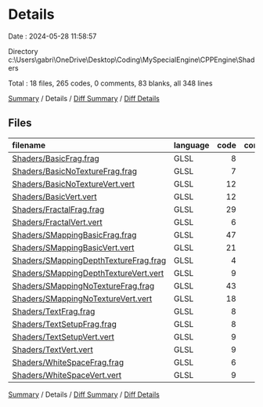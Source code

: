 # Details

Date : 2024-05-28 11:58:57

Directory c:\\Users\\gabri\\OneDrive\\Desktop\\Coding\\MySpecialEngine\\CPPEngine\\Shaders

Total : 18 files,  265 codes, 0 comments, 83 blanks, all 348 lines

[Summary](results.md) / Details / [Diff Summary](diff.md) / [Diff Details](diff-details.md)

## Files
| filename | language | code | comment | blank | total |
| :--- | :--- | ---: | ---: | ---: | ---: |
| [Shaders/BasicFrag.frag](/Shaders/BasicFrag.frag) | GLSL | 8 | 0 | 5 | 13 |
| [Shaders/BasicNoTextureFrag.frag](/Shaders/BasicNoTextureFrag.frag) | GLSL | 7 | 0 | 3 | 10 |
| [Shaders/BasicNoTextureVert.vert](/Shaders/BasicNoTextureVert.vert) | GLSL | 12 | 0 | 4 | 16 |
| [Shaders/BasicVert.vert](/Shaders/BasicVert.vert) | GLSL | 12 | 0 | 4 | 16 |
| [Shaders/FractalFrag.frag](/Shaders/FractalFrag.frag) | GLSL | 29 | 0 | 11 | 40 |
| [Shaders/FractalVert.vert](/Shaders/FractalVert.vert) | GLSL | 6 | 0 | 1 | 7 |
| [Shaders/SMappingBasicFrag.frag](/Shaders/SMappingBasicFrag.frag) | GLSL | 47 | 0 | 11 | 58 |
| [Shaders/SMappingBasicVert.vert](/Shaders/SMappingBasicVert.vert) | GLSL | 21 | 0 | 5 | 26 |
| [Shaders/SMappingDepthTextureFrag.frag](/Shaders/SMappingDepthTextureFrag.frag) | GLSL | 4 | 0 | 2 | 6 |
| [Shaders/SMappingDepthTextureVert.vert](/Shaders/SMappingDepthTextureVert.vert) | GLSL | 9 | 0 | 2 | 11 |
| [Shaders/SMappingNoTextureFrag.frag](/Shaders/SMappingNoTextureFrag.frag) | GLSL | 43 | 0 | 11 | 54 |
| [Shaders/SMappingNoTextureVert.vert](/Shaders/SMappingNoTextureVert.vert) | GLSL | 18 | 0 | 5 | 23 |
| [Shaders/TextFrag.frag](/Shaders/TextFrag.frag) | GLSL | 8 | 0 | 5 | 13 |
| [Shaders/TextSetupFrag.frag](/Shaders/TextSetupFrag.frag) | GLSL | 8 | 0 | 5 | 13 |
| [Shaders/TextSetupVert.vert](/Shaders/TextSetupVert.vert) | GLSL | 9 | 0 | 3 | 12 |
| [Shaders/TextVert.vert](/Shaders/TextVert.vert) | GLSL | 9 | 0 | 2 | 11 |
| [Shaders/WhiteSpaceFrag.frag](/Shaders/WhiteSpaceFrag.frag) | GLSL | 6 | 0 | 2 | 8 |
| [Shaders/WhiteSpaceVert.vert](/Shaders/WhiteSpaceVert.vert) | GLSL | 9 | 0 | 2 | 11 |

[Summary](results.md) / Details / [Diff Summary](diff.md) / [Diff Details](diff-details.md)
